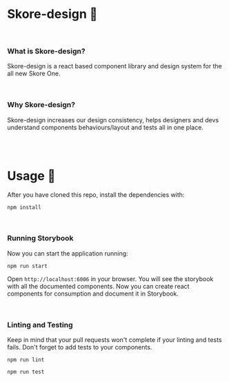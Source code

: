 # Skore-design :purple_heart:

<br/>

### What is Skore-design?

Skore-design is a react based component library and design system for the all new Skore One.

<br/>

### Why Skore-design?

Skore-design increases our design consistency, helps designers and devs understand components behaviours/layout and tests all in one place.

<br/>
<br/>

# Usage :rocket:

After you have cloned this repo, install the dependencies with:

```
npm install
```

<br/>

### Running Storybook

Now you can start the application running:

```
npm run start
```

Open `http://localhost:6006` in your browser. You will see the storybook with all the documented components.
Now you can create react components for consumption and document it in Storybook.

<br/>

### Linting and Testing

Keep in mind that your pull requests won't complete if your linting and tests fails. Don't forget to add tests to your components.

```
npm run lint
```
```
npm run test
```
